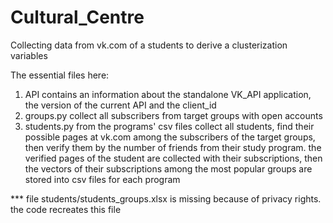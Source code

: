 # Cultural_Centre
Collecting data from vk.com of a students to derive a clusterization variables

The essential files here:
1) API contains an information about the standalone VK_API application, the version of the current API and the client_id
2) groups.py collect all subscribers from target groups with open accounts
3) students.py from the programs' csv files collect all students, find their possible pages at vk.com among the subscribers of the target
groups, then verify them by the number of friends from their study program. the verified pages of the student are collected with their
subscriptions, then the vectors of their subscriptions among the most popular groups are stored into csv files for each program

*** file students/students_groups.xlsx is missing because of privacy rights. the code recreates this file
